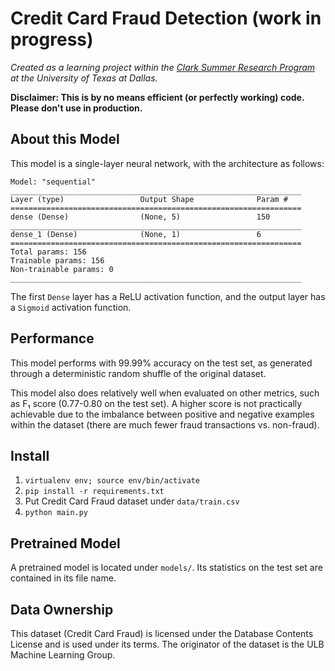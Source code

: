 # Credit Card Fraud Detection (work in progress)

*Created as a learning project within the 
[Clark Summer Research Program](https://honors.utdallas.edu/clark-summer-research-program)
at the University of Texas at Dallas.*

**Disclaimer: This is by no means efficient (or perfectly working) code. Please don't use in production.**

## About this Model
This model is a single-layer neural network, with the architecture as follows:

```text
Model: "sequential"
_________________________________________________________________
Layer (type)                 Output Shape              Param #   
=================================================================
dense (Dense)                (None, 5)                 150       
_________________________________________________________________
dense_1 (Dense)              (None, 1)                 6         
=================================================================
Total params: 156
Trainable params: 156
Non-trainable params: 0
_________________________________________________________________

```


The first `Dense` layer has a ReLU activation function, and the output layer has a `Sigmoid` activation function. 

## Performance
This model performs with 99.99% accuracy on the test set, as generated through a deterministic random shuffle of the original dataset.

This model also does relatively well when evaluated on other metrics, such as F₁ score (0.77-0.80 on the test set). 
A higher score is not practically achievable due to the imbalance between positive and negative examples within the dataset (there are much fewer fraud transactions vs. non-fraud).

## Install
1. `virtualenv env; source env/bin/activate`
2. `pip install -r requirements.txt`
3. Put Credit Card Fraud dataset under `data/train.csv`
4. `python main.py`

## Pretrained Model
A pretrained model is located under `models/`. Its statistics on the test set are contained in its file name.

## Data Ownership
This dataset (Credit Card Fraud) is licensed under the Database Contents License and is used under its terms.
The originator of the dataset is the ULB Machine Learning Group. 